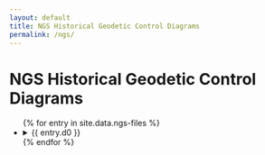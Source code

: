 ```yaml
---
layout: default
title: NGS Historical Geodetic Control Diagrams
permalink: /ngs/
---
```


# NGS Historical Geodetic Control Diagrams

<div>
    <ul class="tree">
        {% for entry in site.data.ngs-files %}
        <li>
            <details>
                <summary>{{ entry.d0 }}</summary>
                {% if entry.d1 %}                
                    <ul>
                        {% for item in entry.d1 %}
                        <li>
                            <details>
                                <summary>{{ item.name }}</summary>
                                <ul>
                                    {% for item2 in item.file %}
                                    <li><a href="https://geodata.thesurveystation.net/NGS/{{ entry.d0 }}/{{ item.name }}/{{ item2.name }}">{{ item2.name }}</a></li>
                                    {% endfor %}
                                </ul>
                            </details>
                        </li>
                        {% endfor %}
                    </ul>                    
                {% elsif entry.d2 %}
                    <ul>
                        {% for item in entry.d2 %}
                        <li><a href="https://geodata.thesurveystation.net/NGS/{{ entry.d0 }}/{{ item.name }}">{{ item.name }}</a></li>
                        {% endfor %}
                    </ul>
                {% endif %}
            </details>
        </li>
        {% endfor %}
    </ul>
</div>